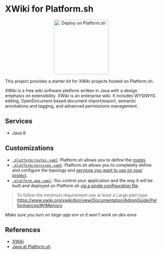 # XWiki for Platform.sh

<p align="center">
<a href="https://console.platform.sh/projects/create-project?template=https://raw.githubusercontent.com/platformsh/template-builder/master/templates/xwiki/.platform.template.yaml&utm_content=xwiki&utm_source=github&utm_medium=button&utm_campaign=deploy_on_platform">
    <img src="https://platform.sh/images/deploy/lg-blue.svg" alt="Deploy on Platform.sh" width="180px" />
</a>
</p>

This project provides a starter kit for XWiki projects hosted on Platform.sh.

XWiki is a free wiki software platform written in Java with a design emphasis on extensibility. XWiki is an enterprise wiki. It includes WYSIWYG editing, OpenDocument based document import/export, semantic annotations and tagging, and advanced permissions management.

## Services

* Java 8

## Customizations

* [`.platform/routes.yaml`](.platform/routes.yaml): Platform.sh allows you to define the [routes](https://docs.platform.sh/configuration/routes.html).
* [`.platform/services.yaml`](.platform/services.yaml):  Platform.sh allows you to completely define and configure the topology and [services you want to use on your project](https://docs.platform.sh/configuration/services.html).
* [`.platform.app.yaml`](.platform.app.yaml): You control your application and the way it will be built and deployed on Platform.sh [via a single configuration file](https://docs.platform.sh/configuration/app-containers.html).

> To follow the minimum requirement use at least a Large plan type. https://www.xwiki.org/xwiki/bin/view/Documentation/AdminGuide/Performances/#HMemory

*Make sure you turn on large app env or it won't work on dev envs*

## References

* [XWiki](https://www.xwiki.org/xwiki/bin/view/Main/WebHome) 
* [Java at Platform.sh](https://docs.platform.sh/languages/java.html)
